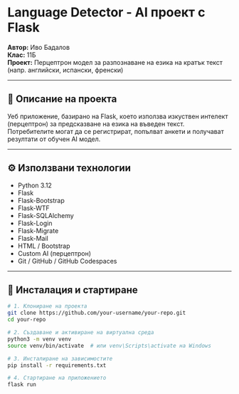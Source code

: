 # Language Detector - AI проект с Flask

**Автор:** Иво Бадалов  
**Клас:** 11Б  
**Проект:** Перцептрон модел за разпознаване на езика на кратък текст (напр. английски, испански, френски)

---

## 🧠 Описание на проекта

Уеб приложение, базирано на Flask, което използва изкуствен интелект (перцептрон) за предсказване на езика на въведен текст. Потребителите могат да се регистрират, попълват анкети и получават резултати от обучен AI модел.

---

## ⚙️ Използвани технологии

- Python 3.12
- Flask
- Flask-Bootstrap
- Flask-WTF
- Flask-SQLAlchemy
- Flask-Login
- Flask-Migrate
- Flask-Mail
- HTML / Bootstrap
- Custom AI (перцептрон)
- Git / GitHub / GitHub Codespaces

---

## 🚀 Инсталация и стартиране

```bash
# 1. Клониране на проекта
git clone https://github.com/your-username/your-repo.git
cd your-repo

# 2. Създаване и активиране на виртуална среда
python3 -m venv venv
source venv/bin/activate  # или venv\Scripts\activate на Windows

# 3. Инсталиране на зависимостите
pip install -r requirements.txt

# 4. Стартиране на приложението
flask run
